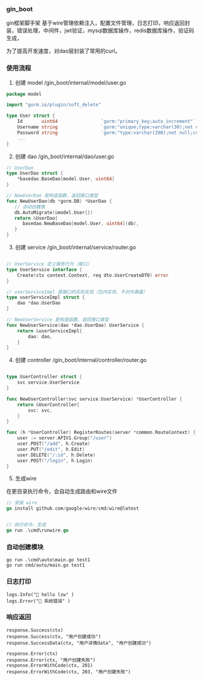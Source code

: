 ### gin_boot
gin框架脚手架
基于wire管理依赖注入，配置文件管理，日志打印，响应返回封装，错误处理，中间件，jwt验证，mysql数据库操作，redis数据库操作，验证码生成，

为了提高开发速度，对dao层封装了常用的curl。


### 使用流程
1. 创建 model
   /gin_boot/internal/model/user.go
```go
package model

import "gorm.io/plugin/soft_delete"

type User struct {
	Id       uint64                `gorm:"primary_key;auto_increment"`
	Username string                `gorm:"unique;type:varchar(30);not null;comment:用户名"`
	Password string                `gorm:"type:varchar(200);not null;comment:密码"`
	...
}
```
2. 创建 dao
   /gin_boot/internal/dao/user.go
```go
// UserDao 
type UserDao struct {
    *basedao.BaseDao[model.User, uint64]
}

// NewUserDao 是构造函数，返回接口类型
func NewUserDao(db *gorm.DB) *UserDao {
   // 自动创建表
   db.AutoMigrate(&model.User{})
   return &UserDao{
      basedao.NewBaseDao[model.User, uint64](db),
   }
}
```
3. 创建 service
   /gin_boot/internal/service/router.go
```go

// UserService 定义服务行为（接口）
type UserService interface {
	Create(ctx context.Context, req dto.UserCreateDTO) error
}

// userServiceImpl 是接口的实际实现（包内实现，不对外暴露）
type userServiceImpl struct {
	dao *dao.UserDao
}

// NewUserService 是构造函数，返回接口类型
func NewUserService(dao *dao.UserDao) UserService {
	return &userServiceImpl{
		dao: dao,
	}
}
```

4. 创建 controller
   /gin_boot/internal/controller/router.go
```go

type UserController struct {
	svc service.UserService
}

func NewUserController(svc service.UserService) *UserController {
	return &UserController{
		svc: svc,
	}
}

func (h *UserController) RegisterRoutes(server *common.RouteContext) {
	user := server.APIV1.Group("/user")
	user.POST("/add", h.Create)
	user.PUT("/edit", h.Edit)
	user.DELETE("/:id", h.Delete)
	user.POST("/login", h.Login)
}

```

5. 生成wire

在更目录执行命令，会自动生成路由和wire文件
```go
// 安装 wire
go install github.com/google/wire/cmd/wire@latest


// 执行命令，生成
go run .\cmd\runwire.go

```

### 自动创建模块
```angular2html
go run .\cmd\auto\main.go test1
go run cmd/auto/main.go test1
```


### 日志打印
```
logs.Info("🚀 hello lzw" )
logs.Error("🚀 系统错误" )
```

### 响应返回
```
response.Success(ctx)
response.Success(ctx, "用户创建成功")
response.SuccessData(ctx, "用户详情data", "用户创建成功")

response.Error(ctx)
response.Error(ctx, "用户创建失败")
response.ErrorWithCode(ctx, 201)
response.ErrorWithCode(ctx, 203, "用户创建失败")
```
